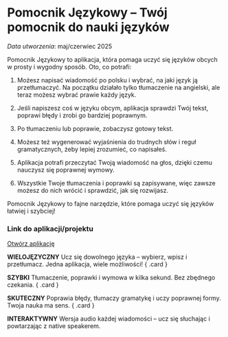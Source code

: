 # Pomocnik Językowy – Twój pomocnik do nauki języków
_Data utworzenia_: maj/czerwiec 2025

Pomocnik Językowy to aplikacja, która pomaga uczyć się języków obcych w prosty i wygodny sposób. Oto, co potrafi:

1. Możesz napisać wiadomość po polsku i wybrać, na jaki język ją przetłumaczyć. Na początku działało tylko tłumaczenie na angielski, ale teraz możesz wybrać prawie każdy język.

1. Jeśli napiszesz coś w języku obcym, aplikacja sprawdzi Twój tekst, poprawi błędy i zrobi go bardziej poprawnym.

1. Po tłumaczeniu lub poprawie, zobaczysz gotowy tekst.

1. Możesz też wygenerować wyjaśnienia do trudnych słów i reguł gramatycznych, żeby lepiej zrozumieć, co napisałeś.

1. Aplikacja potrafi przeczytać Twoją wiadomość na głos, dzięki czemu nauczysz się poprawnej wymowy.

1. Wszystkie Twoje tłumaczenia i poprawki są zapisywane, więc zawsze możesz do nich wrócić i sprawdzić, jak się rozwijasz.

Pomocnik Językowy to fajne narzędzie, które pomaga uczyć się języków łatwiej i szybciej!

### Link do aplikacji/projektu
[Otwórz aplikację](https://wdrozenieaplikacjipomocnikjezykowy-nykw6muxveey9i25zvzaxn.streamlit.app/)

<div class="grid" markdown>

__WIELOJĘZYCZNY__ Ucz się dowolnego języka – wybierz, wpisz i przetłumacz. Jedna aplikacja, wiele możliwości!
{ .card }

__SZYBKI__ Tłumaczenie, poprawki i wymowa w kilka sekund. Bez zbędnego czekania.
{ .card }

__SKUTECZNY__ Poprawia błędy, tłumaczy gramatykę i uczy poprawnej formy. Twoja nauka ma sens.
{ .card }

__INTERAKTYWNY__ Wersja audio każdej wiadomości – ucz się słuchając i powtarzając z native speakerem.

</div>

